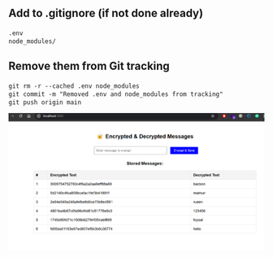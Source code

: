 ## Add to .gitignore (if not done already)
```
.env
node_modules/
```
## Remove them from Git tracking
```
git rm -r --cached .env node_modules
git commit -m "Removed .env and node_modules from tracking"
git push origin main
```

![Image Alt Text](assets/images/image.png)
